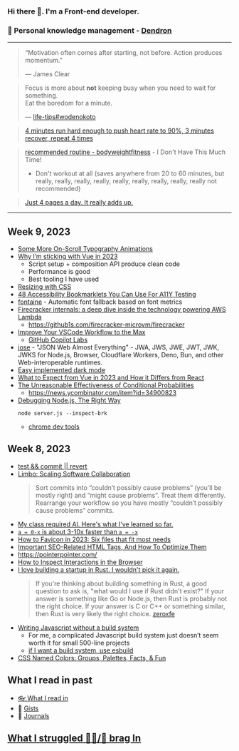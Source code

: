 ### Hi there 👋. I'm a Front-end developer.
### 🌱 Personal knowledge management - [Dendron](https://luke-snaw.github.io/)

---

> “Motivation often comes after starting, not before. Action produces momentum.”
>
> — James Clear

> Focus is more about **not** keeping busy when you need to wait for something.  
> Eat the boredom for a minute.
>
> — [life-tips#wodenokoto](https://luke-snaw.github.io/notes/ettkt3iClONnxpbGwBVLl/#wodenokoto)

> [4 minutes run hard enough to push heart rate to 90%, 3 minutes recover, repeat 4 times](https://news.ycombinator.com/item?id=34213181)

> [recommended routine - bodyweightfitness](https://www.reddit.com/r/bodyweightfitness/wiki/kb/recommended_routine/) - I Don't Have This Much Time!
>
> - Don't workout at all (saves anywhere from 20 to 60 minutes, but really, really, really, really, really, really, really, really, really not recommended)

> [Just 4 pages a day. It really adds up.](https://news.ycombinator.com/item?id=34779980)

---

## Week 9, 2023

- [Some More On-Scroll Typography Animations](https://tympanus.net/codrops/2023/02/22/some-more-on-scroll-typography-animations/)
- [Why I’m sticking with Vue in 2023](https://medium.com/@lindblomdev/why-im-sticking-with-vue-in-2023-d67bce7bc2f4)
  - Script setup + composition API produce clean code
  - Performance is good
  - Best tooling I have used
- [Resizing with CSS](https://css-irl.info/resizing-with-css/)
- [48 Accessibility Bookmarklets You Can Use For A11Y Testing](https://www.digitala11y.com/accessibility-bookmarklets-testing/)
- [fontaine](https://github.com/danielroe/fontaine) - Automatic font fallback based on font metrics
- [Firecracker internals: a deep dive inside the technology powering AWS Lambda](https://www.talhoffman.com/2021/07/18/firecracker-internals/)
  - https://github1s.com/firecracker-microvm/firecracker
- [Improve Your VSCode Workflow to the Max](https://www.builder.io/blog/vscode-tips)
  - [GitHub Copilot Labs](https://marketplace.visualstudio.com/items?itemName=GitHub.copilot-labs)
- [jose](https://github.com/panva/jose) - "JSON Web Almost Everything" - JWA, JWS, JWE, JWT, JWK, JWKS for Node.js, Browser, Cloudflare Workers, Deno, Bun, and other Web-interoperable runtimes.
- [Easy implemented dark mode](https://twitter.com/flaviocopes/status/1627609246014619649)
- [What to Expect from Vue in 2023 and How it Differs from React](https://thenewstack.io/vue-2023/)
- [The Unreasonable Effectiveness of Conditional Probabilities](https://two-wrongs.com/unreasonable-effectiveness-of-conditional-probabilities.html)
  - https://news.ycombinator.com/item?id=34900823
- [Debugging Node.js, The Right Way](https://www.builder.io/blog/debug-nodejs)
  ```shell
  node server.js --inspect-brk
  ```
  - [chrome dev tools](https://cdn.builder.io/api/v1/image/assets%252FYJIGb4i01jvw0SRdL5Bt%252Ff5dd633650214ff28d620d233299329b?format=webp&width=2000)

## Week 8, 2023

- [test && commit || revert](https://medium.com/@kentbeck_7670/test-commit-revert-870bbd756864)
- [Limbo: Scaling Software Collaboration](https://medium.com/@kentbeck_7670/limbo-scaling-software-collaboration-afd4f00db4b)
  > Sort commits into “couldn’t possibly cause problems” (you’ll be mostly right) and “might cause problems”. Treat them differently. Rearrange your workflow so you have mostly “couldn’t possibly cause problems” commits.
- [My class required AI. Here's what I've learned so far.](https://oneusefulthing.substack.com/p/my-class-required-ai-heres-what-ive)
- [`a = 0-x` is about 3-10x faster than `a = -x`](https://twitter.com/mhevery/status/1626259524930932745)
- [How to Favicon in 2023: Six files that fit most needs](https://evilmartians.com/chronicles/how-to-favicon-in-2021-six-files-that-fit-most-needs/)
- [Important SEO-Related HTML Tags, And How To Optimize Them](https://blog.openreplay.com/important-seo-related-tags-in-html-and-how-to-optimize-them/)
- https://pointerpointer.com/
- [How to Inspect Interactions in the Browser](https://www.builder.io/blog/inspect-interactions-in-the-browser)
- [I love building a startup in Rust. I wouldn't pick it again.](https://www.propelauth.com/post/i-love-building-a-startup-in-rust-i-wouldnt-pick-it-again)
  > If you're thinking about building something in Rust, a good question to ask is, "what would I use if Rust didn't exist?" If your answer is something like Go or Node.js, then Rust is probably not the right choice. If your answer is C or C++ or something similar, then Rust is very likely the right choice.
  > [zeroxfe](https://news.ycombinator.com/item?id=34836164)
- [Writing Javascript without a build system](https://jvns.ca/blog/2023/02/16/writing-javascript-without-a-build-system/)
  - For me, a complicated Javascript build system just doesn’t seem worth it for small 500-line projects
  - [if I want a build system, use esbuild](https://jvns.ca/blog/2021/11/15/esbuild-vue/)
- [CSS Named Colors: Groups, Palettes, Facts, & Fun](https://austingil.com/css-named-colors/)

## What I read in past

- [👓 What I read in](https://luke-snaw.github.io/notes/t9eilmx27nd8ytoelbm5v10/)
- 📝 [Gists](https://gist.github.com/Luke-SNAW)
- 📜 [Journals](https://luke-snaw.github.io/Luke-SNAW__netlify-CMS.github.io/)

## [What I struggled 🧗‍♂️/📣 brag In](https://luke-snaw.github.io/notes/6645fjtiqxtko03nuccgjj2/)
<!--
**Luke-SNAW/Luke-SNAW** is a ✨ _special_ ✨ repository because its `README.md` (this file) appears on your GitHub profile.

Here are some ideas to get you started:

- 🔭 I’m currently working on ...
- 🌱 I’m currently learning ...
- 👯 I’m looking to collaborate on ...
- 🤔 I’m looking for help with ...
- 💬 Ask me about ...
- 📫 How to reach me: ...
- 😄 Pronouns: ...
- ⚡ Fun fact: ...
-->
